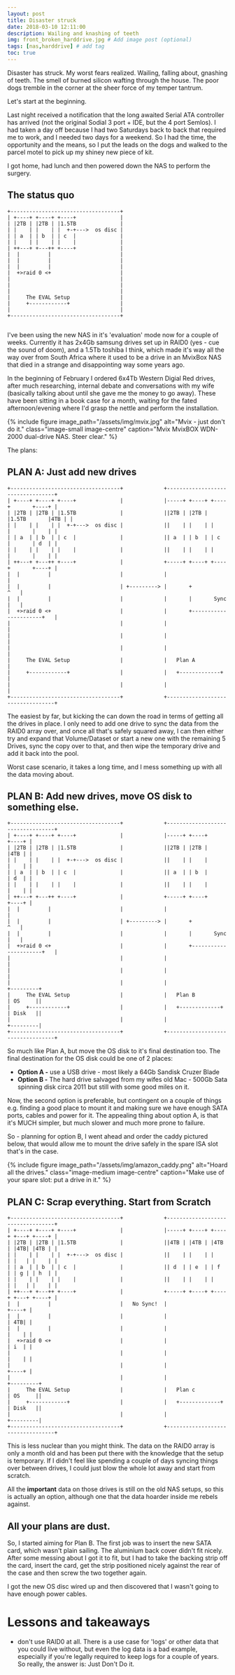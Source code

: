 ```yaml
---
layout: post
title: Disaster struck
date: 2018-03-10 12:11:00
description: Wailing and knashing of teeth
img: front_broken_harddrive.jpg # Add image post (optional)
tags: [nas,harddrive] # add tag
toc: true
---
```


Disaster has struck. My worst fears realized. Wailing, falling about, gnashing of teeth. The smell of burned silicon wafting through the house. The poor dogs tremble in the corner at the sheer force of my temper tantrum.

Let's start at the beginning.

Last night received a notification that the long awaited Serial ATA controller has arrived (not the original Sodial 3 port + IDE, but the 4 port Semlos). I had taken a day off because I had two Saturdays back to back that required me to work, and I needed two days for a weekend. So I had the time, the opportunity and the means, so I put the leads on the dogs and walked to the parcel motel to pick up my shiney new piece of kit.

I got home, had lunch and then powered down the NAS to perform the surgery.

## The status quo

```
+-----------------------------------+
| +----+ +----+ +----+              |
| |2TB | |2TB | |1.5TB              |
| |    | |    | |  +-+--->  os disc |
| | a  | | b  | | c  |              |
| |    | |    | |    |              |
| ++---+ +---++ +----+              |
|  |         |                      |
|  |         |                      |
|  |         |                      |
|  +>raid 0 <+                      |
|                                   |
|                                   |
|                                   |
|     The EVAL Setup                |
|     +------------+                |
|                                   |
+-----------------------------------+


```

I've been using the new NAS in it's 'evaluation' mode now for a couple of weeks. Currently it has 2x4Gb samsung drives set up in RAID0 (yes - cue the sound of doom), and a 1.5Tb toshiba I think, which made it's way all the way over from South Africa where it used to be a drive in an MvixBox NAS that died in a strange and disappointing way some years ago.

In the beginning of February I ordered 6x4Tb Western Digial Red drives, after much researching, internal debate and conversations with my wife (basically talking about until she gave me the money to go away). These have been sitting in a book case for a month, waiting for the fated afternoon/evening where I'd grasp the nettle and perform the installation.

{% include figure image_path="/assets/img/mvix.jpg" alt="Mvix - just don't do it." class="image-small image-centre" caption="Mvix MvixBOX WDN-2000 dual-drive NAS. Steer clear." %}

The plans:

## PLAN A: Just add new drives

```
+-----------------------------------+             +----------------------------------+
| +----+ +----+ +----+              |             |-----+ +----+ +----+       +----+ |
| |2TB | |2TB | |1.5TB              |             ||2TB | |2TB | |1.5TB       |4TB | |
| |    | |    | |  +-+--->  os disc |             ||    | |    | |    |       |    | |
| | a  | | b  | | c  |              |             || a  | | b  | | c  |       | d  | |
| |    | |    | |    |              |             ||    | |    | |    |       |    | |
| ++---+ +---++ +----+              |             +-----+ +----+ +----+       +----+ |
|  |         |                      |             |                                  |
|  |         |                      | +---------> |       +                      ^   |
|  |         |                      |             |       |       Sync           |   |
|  +>raid 0 <+                      |             |       +----------------------+   |
|                                   |             |                                  |
|                                   |             |                                  |
|                                   |             |                                  |
|     The EVAL Setup                |             |   Plan A                         |
|     +------------+                |             |   +-------------+                |
|                                   |             |                                  |
+-----------------------------------+             +----------------------------------+

```

The easiest by far, but kicking the can down the road in terms of getting all the drives in place. I only need to add one drive to sync the data from the RAID0 array over, and once all that's safely squared away, I can then either try and expand that Volume/Dataset or start a new one with the remaining 5 Drives, sync the copy over to that, and then wipe the temporary drive and add it back into the pool.

Worst case scenario, it takes a long time, and I mess something up with all the data moving about.

## PLAN B: Add new drives, move OS disk to something else.

```
+-----------------------------------+             +----------------------------------+
| +----+ +----+ +----+              |             |-----+ +----+              +----+ |
| |2TB | |2TB | |1.5TB              |             ||2TB | |2TB |              |4TB | |
| |    | |    | |  +-+--->  os disc |             ||    | |    |              |    | |
| | a  | | b  | | c  |              |             || a  | | b  |              | d  | |
| |    | |    | |    |              |             ||    | |    |              |    | |
| ++---+ +---++ +----+              |             +-----+ +----+              +----+ |
|  |         |                      |             |                                  |
|  |         |                      | +---------> |       +                      ^   |
|  |         |                      |             |       |       Sync           |   |
|  +>raid 0 <+                      |             |       +----------------------+   |
|                                   |             |                                  |
|                                   |             |                                  |
|                                   |             |                        +---------+
|     The EVAL Setup                |             |   Plan B               | OS     ||
|     +------------+                |             |   +-------------+      | Disk   ||
|                                   |             |                        +---------|
+-----------------------------------+             +----------------------------------+

```

So much like Plan A, but move the OS disk to it's final destination too. The final destination for the OS disk could be one of 2 places:

* __Option A -__ use a  USB drive - most likely a 64Gb Sandisk Cruzer Blade
* __Option B -__ The hard drive salvaged from my wifes old Mac - 500Gb Sata spinning disk circa 2011 but still with some good miles on it.

Now, the second option is preferable, but contingent on a couple of things e.g. finding a good place to mount it and making sure we have enough SATA ports, cables and power for it. The appealing thing about option A, is that it's MUCH simpler, but much slower and much more prone to failure.

So - planning for option B, I went ahead and order the caddy pictured below, that would allow me to mount the drive safely in the spare ISA slot that's in the case.

{% include figure image_path="/assets/img/amazon_caddy.png" alt="Hoard all the drives." class="image-medium image-centre" caption="Make use of your spare slot: put a drive in it." %}


## PLAN C: Scrap everything. Start from Scratch

```
+-----------------------------------+             +----------------------------------+
| +----+ +----+ +----+              |             |-----+ +----+ +----+ +---+ +----+ |
| |2TB | |2TB | |1.5TB              |             ||4TB | |4TB | |4TB | |4TB| |4TB | |
| |    | |    | |  +-+--->  os disc |             ||    | |    | |    | |   | |    | |
| | a  | | b  | | c  |              |             || d  | | e  | | f  | | g | | h  | |
| |    | |    | |    |              |             ||    | |    | |    | |   | |    | |
| ++---+ +---++ +----+              |             +-----+ +----+ +----+ +---+ +----+ |
|  |         |                      |   No Sync!  |                           +----+ |
|  |         |                      |             |                           | 4TB| |
|  |         |                      |             |                           |    | |
|  +>raid 0 <+                      |             |                           | i  | |
|                                   |             |                           |    | |
|                                   |             |                           +----+ |
|                                   |             |                        +---------+
|     The EVAL Setup                |             |   Plan c               | OS     ||
|     +------------+                |             |   +-------------+      | Disk   ||
|                                   |             |                        +---------|
+-----------------------------------+             +----------------------------------+

```
This is less nuclear than you might think. The data on the RAID0 array is only a month old and has been put there with the knowledge that the setup is temporary. If I didn't feel like spending a couple of days syncing things over between drives, I could just blow the whole lot away and start from scratch.

All the __important__ data on those drives is still on the old NAS setups, so this is actually an option, although one that the data hoarder inside me rebels against.

## All your plans are dust.

So, I started aiming for Plan B. The first job was to insert the new SATA card, which wasn't plain sailing. The aluminium back cover didn't fit nicely. After some messing about I got it to fit, but I had to take the backing strip off the card, insert the card, get the strip positioned nicely against the rear of the case and then screw the two together again.

I got the new OS disc wired up and then discovered that I wasn't going to have enough power cables.  

# Lessons and takeaways
* don't use RAID0 at all. There is a use case for 'logs' or other data that you could live without, but even the log data is a bad example, especially if you're legally required to keep logs for a couple of years. So really, the answer is: Just Don't Do it.
